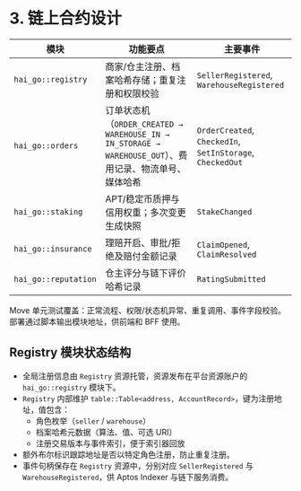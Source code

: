 # 3. 链上合约设计
| 模块 | 功能要点 | 主要事件 |
|------|----------|----------|
| `hai_go::registry` | 商家/仓主注册、档案哈希存储；重复注册和权限校验 | `SellerRegistered`, `WarehouseRegistered` |
| `hai_go::orders` | 订单状态机（`ORDER_CREATED → WAREHOUSE_IN → IN_STORAGE → WAREHOUSE_OUT`）、费用记录、物流单号、媒体哈希 | `OrderCreated`, `CheckedIn`, `SetInStorage`, `CheckedOut` |
| `hai_go::staking` | APT/稳定币质押与信用权重；多次变更生成快照 | `StakeChanged` |
| `hai_go::insurance` | 理赔开启、审批/拒绝及赔付金额记录 | `ClaimOpened`, `ClaimResolved` |
| `hai_go::reputation` | 仓主评分与链下评价哈希记录 | `RatingSubmitted` |

Move 单元测试覆盖：正常流程、权限/状态机异常、重复调用、事件字段校验。部署通过脚本输出模块地址，供前端和 BFF 使用。

## Registry 模块状态结构
- 全局注册信息由 `Registry` 资源托管，资源发布在平台资源账户的 `hai_go::registry` 模块下。
- `Registry` 内部维护 `table::Table<address, AccountRecord>`，键为注册地址，值包含：
  - 角色枚举（`seller` / `warehouse`）
  - 档案哈希元数据（算法、值、可选 URI）
  - 注册交易版本与事件索引，便于索引器回放
- 额外布尔标识跟踪地址是否以特定角色注册，防止重复注册。
- 事件句柄保存在 `Registry` 资源中，分别对应 `SellerRegistered` 与 `WarehouseRegistered`，供 Aptos Indexer 与链下服务消费。
